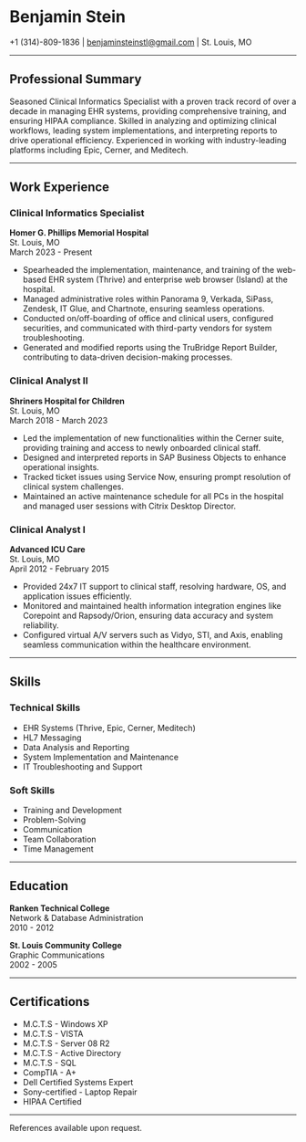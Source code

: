 # Benjamin Stein

+1 (314)-809-1836 | benjaminsteinstl@gmail.com | St. Louis, MO

---

## Professional Summary

Seasoned Clinical Informatics Specialist with a proven track record of over a decade in managing EHR systems, providing comprehensive training, and ensuring HIPAA compliance. Skilled in analyzing and optimizing clinical workflows, leading system implementations, and interpreting reports to drive operational efficiency. Experienced in working with industry-leading platforms including Epic, Cerner, and Meditech.

---

## Work Experience

### Clinical Informatics Specialist  
**Homer G. Phillips Memorial Hospital**  
St. Louis, MO  
March 2023 - Present

- Spearheaded the implementation, maintenance, and training of the web-based EHR system (Thrive) and enterprise web browser (Island) at the hospital.
- Managed administrative roles within Panorama 9, Verkada, SiPass, Zendesk, IT Glue, and Chartnote, ensuring seamless operations.
- Conducted on/off-boarding of office and clinical users, configured securities, and communicated with third-party vendors for system troubleshooting.
- Generated and modified reports using the TruBridge Report Builder, contributing to data-driven decision-making processes.

### Clinical Analyst II  
**Shriners Hospital for Children**  
St. Louis, MO  
March 2018 - March 2023

- Led the implementation of new functionalities within the Cerner suite, providing training and access to newly onboarded clinical staff.
- Designed and interpreted reports in SAP Business Objects to enhance operational insights.
- Tracked ticket issues using Service Now, ensuring prompt resolution of clinical system challenges.
- Maintained an active maintenance schedule for all PCs in the hospital and managed user sessions with Citrix Desktop Director.

### Clinical Analyst I  
**Advanced ICU Care**  
St. Louis, MO  
April 2012 - February 2015

- Provided 24x7 IT support to clinical staff, resolving hardware, OS, and application issues efficiently.
- Monitored and maintained health information integration engines like Corepoint and Rapsody/Orion, ensuring data accuracy and system reliability.
- Configured virtual A/V servers such as Vidyo, STI, and Axis, enabling seamless communication within the healthcare environment.

---

## Skills

### Technical Skills
- EHR Systems (Thrive, Epic, Cerner, Meditech)
- HL7 Messaging
- Data Analysis and Reporting
- System Implementation and Maintenance
- IT Troubleshooting and Support

### Soft Skills
- Training and Development
- Problem-Solving
- Communication
- Team Collaboration
- Time Management

---

## Education

**Ranken Technical College**  
Network & Database Administration  
2010 - 2012

**St. Louis Community College**  
Graphic Communications  
2002 - 2005

---

## Certifications

- M.C.T.S - Windows XP
- M.C.T.S - VISTA
- M.C.T.S - Server 08 R2
- M.C.T.S - Active Directory
- M.C.T.S - SQL
- CompTIA - A+
- Dell Certified Systems Expert
- Sony-certified - Laptop Repair
- HIPAA Certified

---

References available upon request.
